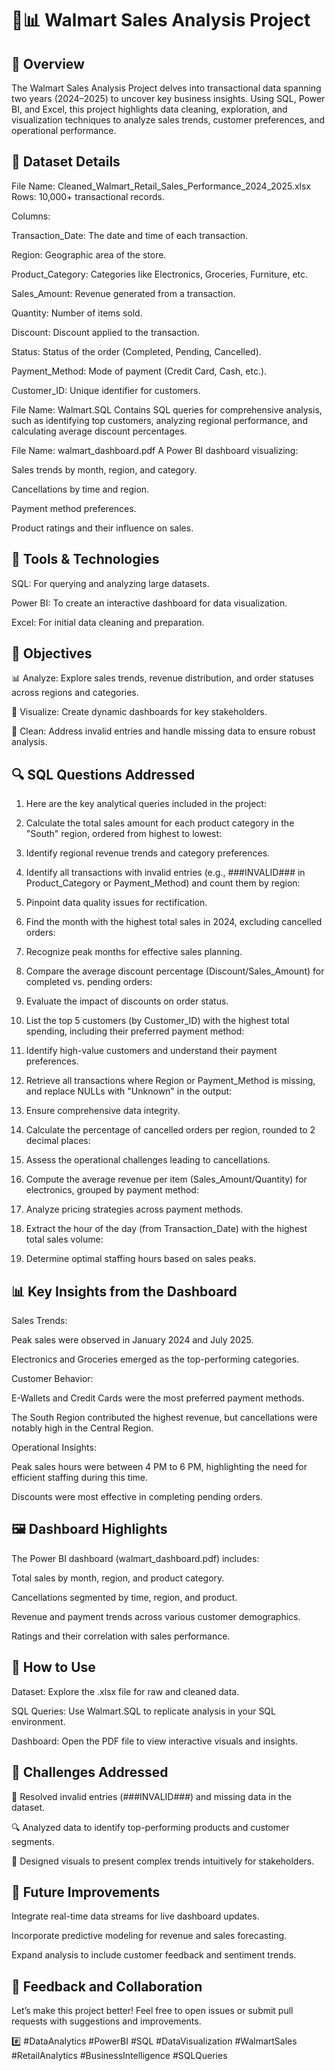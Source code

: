 # 🛒📊 Walmart  Sales  Analysis Project

## 📖 Overview
The Walmart Sales Analysis Project delves into transactional data spanning two years (2024–2025) to uncover key business insights. Using SQL, Power BI, and Excel, this project highlights data cleaning, exploration, and visualization techniques to analyze sales trends, customer preferences, and operational performance.


## 📂 Dataset Details
File Name: Cleaned_Walmart_Retail_Sales_Performance_2024_2025.xlsx
Rows: 10,000+ transactional records.

Columns:

Transaction_Date: The date and time of each transaction.

Region: Geographic area of the store.

Product_Category: Categories like Electronics, Groceries, Furniture, etc.

Sales_Amount: Revenue generated from a transaction.

Quantity: Number of items sold.

Discount: Discount applied to the transaction.

Status: Status of the order (Completed, Pending, Cancelled).

Payment_Method: Mode of payment (Credit Card, Cash, etc.).

Customer_ID: Unique identifier for customers.

File Name: Walmart.SQL
Contains SQL queries for comprehensive analysis, such as identifying top customers, analyzing regional performance, and calculating average discount percentages.

File Name: walmart_dashboard.pdf
A Power BI dashboard visualizing:

Sales trends by month, region, and category.

Cancellations by time and region.

Payment method preferences.

Product ratings and their influence on sales.



## 🔧 Tools & Technologies
SQL: For querying and analyzing large datasets.

Power BI: To create an interactive dashboard for data visualization.

Excel: For initial data cleaning and preparation.



## 🎯 Objectives

📊 Analyze: Explore sales trends, revenue distribution, and order statuses across regions and categories.

🎨 Visualize: Create dynamic dashboards for key stakeholders.

🧹 Clean: Address invalid entries and handle missing data to ensure robust analysis.







## 🔍 SQL Questions Addressed

1. Here are the key analytical queries included in the project:

2. Calculate the total sales amount for each product category in the "South" region, ordered from highest to lowest:

3. Identify regional revenue trends and category preferences.

4. Identify all transactions with invalid entries (e.g., ###INVALID### in Product_Category or Payment_Method) and count them by region:

5. Pinpoint data quality issues for rectification.

6. Find the month with the highest total sales in 2024, excluding cancelled orders:

7. Recognize peak months for effective sales planning.

8. Compare the average discount percentage (Discount/Sales_Amount) for completed vs. pending orders:

9. Evaluate the impact of discounts on order status.

10. List the top 5 customers (by Customer_ID) with the highest total spending, including their preferred payment method:

11. Identify high-value customers and understand their payment preferences.

12. Retrieve all transactions where Region or Payment_Method is missing, and replace NULLs with "Unknown" in the output:

13. Ensure comprehensive data integrity.

14. Calculate the percentage of cancelled orders per region, rounded to 2 decimal places:

15. Assess the operational challenges leading to cancellations.

16. Compute the average revenue per item (Sales_Amount/Quantity) for electronics, grouped by payment method:

17. Analyze pricing strategies across payment methods.

18. Extract the hour of the day (from Transaction_Date) with the highest total sales volume:

19. Determine optimal staffing hours based on sales peaks.





## 📊 Key Insights from the Dashboard

Sales Trends:

Peak sales were observed in January 2024 and July 2025.

Electronics and Groceries emerged as the top-performing categories.

Customer Behavior:

E-Wallets and Credit Cards were the most preferred payment methods.

The South Region contributed the highest revenue, but cancellations were notably high in the Central Region.

Operational Insights:

Peak sales hours were between 4 PM to 6 PM, highlighting the need for efficient staffing during this time.

Discounts were most effective in completing pending orders.



## 🖼️ Dashboard Highlights

The Power BI dashboard (walmart_dashboard.pdf) includes:

Total sales by month, region, and product category.

Cancellations segmented by time, region, and product.

Revenue and payment trends across various customer demographics.

Ratings and their correlation with sales performance.



## 🚀 How to Use
Dataset: Explore the .xlsx file for raw and cleaned data.

SQL Queries: Use Walmart.SQL to replicate analysis in your SQL environment.

Dashboard: Open the PDF file to view interactive visuals and insights.

## 🧗 Challenges Addressed

🧹 Resolved invalid entries (###INVALID###) and missing data in the dataset.

🔍 Analyzed data to identify top-performing products and customer segments.

🎨 Designed visuals to present complex trends intuitively for stakeholders.



## 🔮 Future Improvements

Integrate real-time data streams for live dashboard updates.

Incorporate predictive modeling for revenue and sales forecasting.

Expand analysis to include customer feedback and sentiment trends.



## 📢 Feedback and Collaboration
Let’s make this project better! Feel free to open issues or submit pull requests with suggestions and improvements.

#️⃣ #DataAnalytics #PowerBI #SQL #DataVisualization #WalmartSales #RetailAnalytics #BusinessIntelligence #SQLQueries

